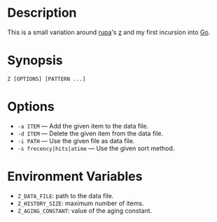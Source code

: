 # Description

This is a small variation around [rupa](https://github.com/rupa)'s [z](https://github.com/rupa/z) and my first incursion into [Go](http://golang.org/).

# Synopsis

    Z [OPTIONS] [PATTERN ...]

# Options

- `-a ITEM` — Add the given item to the data file.
- `-d ITEM` — Delete the given item from the data file.
- `-i PATH` — Use the given file as data file.
- `-s frecency|hits|atime` — Use the given sort method.

# Environment Variables

- `Z_DATA_FILE`: path to the data file.
- `Z_HISTORY_SIZE`: maximum number of items.
- `Z_AGING_CONSTANT`: value of the aging constant.
